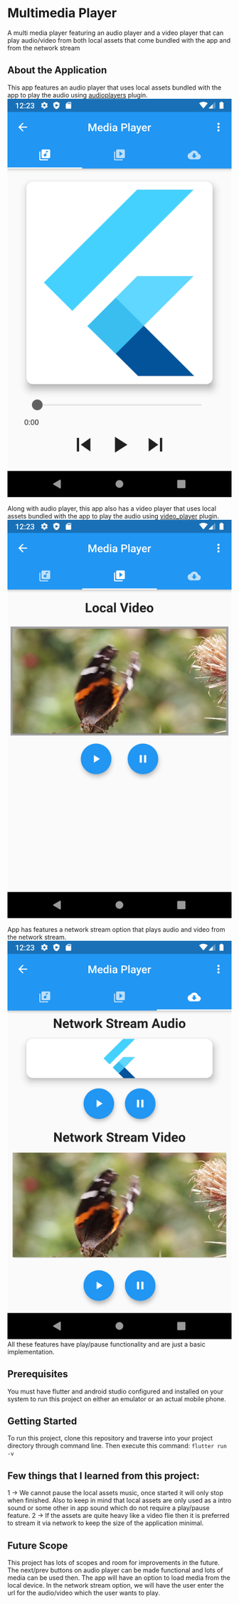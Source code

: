 # Multimedia Player

A multi media player featuring an audio player and a video player that can play audio/video from both local assets that come bundled with the app and from the network stream 

## About the Application
This app features an audio player that uses local assets bundled with the app to play the audio using [audioplayers](https://pub.dev/packages/audioplayers) plugin.
![Local Audio](/screenshots/1.png)

Along with audio player, this app also has a video player that uses local assets bundled with the app to play the audio using [video_player](https://pub.dev/packages/video_player) plugin.
![Local Video](/screenshots/2.png)

App has features a network stream option that plays audio and video from the network stream.
![Network Stream](/screenshots/3.png)
All these features have play/pause functionality and are just a basic implementation.

## Prerequisites
You must have flutter and android studio configured and installed on your system to run this project on either an emulator or an actual mobile phone.

## Getting Started
To run this project, clone this repository and traverse into your project directory through command line.
Then execute this command:
`flutter run -v`

## Few things that I learned from this project:
1 -> We cannot pause the local assets music, once started it will only stop when finished. Also to keep in mind that local assets are only used as a intro sound or some other in app sound which do not require a play/pause feature.
2 -> If the assets are quite heavy like a video flie then it is preferred to stream it via network to keep the size of the application minimal. 

## Future Scope
This project has lots of scopes and room for improvements in the future. The next/prev buttons on audio player can be made functional and lots of media can be used then. The app will have an option to load media from the local device. In the network stream option, we will have the user enter the url for the audio/video which the user wants to play.
